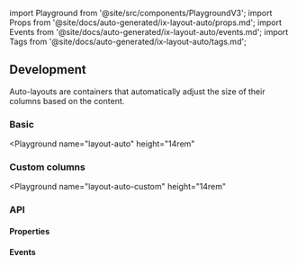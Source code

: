 import Playground from '@site/src/components/PlaygroundV3';
import Props from '@site/docs/auto-generated/ix-layout-auto/props.md';
import Events from '@site/docs/auto-generated/ix-layout-auto/events.md';
import Tags from '@site/docs/auto-generated/ix-layout-auto/tags.md';

## Development

<Tags />

<!-- introduction start -->
Auto-layouts are containers that automatically adjust the size of their columns based on the content.
<!-- introduction end -->

### Basic

<Playground
name="layout-auto"
height="14rem"

> </Playground>

### Custom columns

<Playground
name="layout-auto-custom"
height="14rem"

> </Playground>

### API

#### Properties

<Props />

#### Events

<Events />
